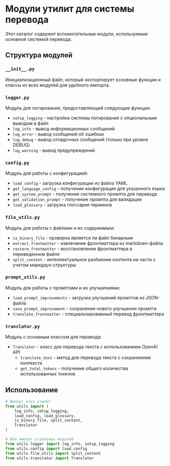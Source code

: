 # Модули утилит для системы перевода

Этот каталог содержит вспомогательные модули, используемые основной системой перевода.

## Структура модулей

### `__init__.py`
Инициализационный файл, который экспортирует основные функции и классы из всех модулей для удобного импорта.

### `logger.py`
Модуль для логирования, предоставляющий следующие функции:
- `setup_logging` - настройка системы логирования с опциональным выводом в файл
- `log_info` - вывод информационных сообщений
- `log_error` - вывод сообщений об ошибках
- `log_debug` - вывод отладочных сообщений (только при уровне DEBUG)
- `log_warning` - вывод предупреждений

### `config.py`
Модуль для работы с конфигурацией:
- `load_config` - загрузка конфигурации из файла YAML
- `get_language_config` - получение конфигурации для указанного языка
- `get_system_prompt` - получение системного промпта для перевода
- `get_validation_prompt` - получение промпта для валидации
- `load_glossary` - загрузка глоссария терминов

### `file_utils.py`
Модуль для работы с файлами и их содержимым:
- `is_binary_file` - проверка является ли файл бинарным
- `extract_frontmatter` - извлечение фронтматтера из markdown-файла
- `restore_frontmatter` - восстановление фронтматтера в переведенном файле
- `split_content` - интеллектуальное разбиение контента на части с учетом маркдаун-структуры

### `prompt_utils.py`
Модуль для работы с промптами и их улучшениями:
- `load_prompt_improvements` - загрузка улучшений промптов из JSON-файла
- `save_prompt_improvement` - сохранение нового улучшения промпта
- `translate_frontmatter` - специализированный перевод фронтматтера

### `translator.py`
Модуль с основным классом для перевода:
- `Translator` - класс для перевода текста с использованием OpenAI API
  - `translate_text` - метод для перевода текста с сохранением контекста
  - `get_total_tokens` - получение общего количества использованных токенов

## Использование

```python
# Импорт всех утилит
from utils import (
    log_info, setup_logging,
    load_config, load_glossary,
    is_binary_file, split_content,
    Translator
)

# Или импорт отдельных модулей
from utils.logger import log_info, setup_logging
from utils.config import load_config
from utils.file_utils import split_content
from utils.translator import Translator
``` 